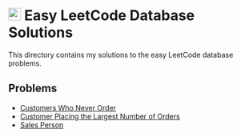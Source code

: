 # <img src="https://www.svgrepo.com/show/405751/green-circle.svg" width="25px" height="25px"></img> Easy LeetCode Database Solutions

This directory contains my solutions to the easy LeetCode database problems.

## Problems

- [Customers Who Never Order](./Customers%20Who%20Never%20Order/)
- [Customer Placing the Largest Number of Orders](./CustomerPlacingtheLargestNumberofOrders/)
- [Sales Person](./Sales%20Person/README.md)